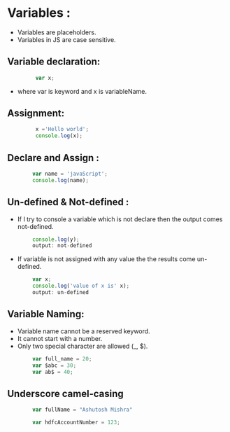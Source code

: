 # Variables :
* Variables are placeholders.
* Variables in JS are case sensitive.


## Variable declaration:
```js
         var x;
```
* where var is keyword and x is variableName.

## Assignment:
``` js
         x ='Hello world';
         console.log(x);
```

## Declare and Assign :
``` js 
        var name = 'javaScript';
        console.log(name);
```
## Un-defined & Not-defined :
* If I try to console a variable which is not declare then the output comes not-defined.
```js
        console.log(y);
        output: not-defined
```
* If variable is not assigned with any value the the results come un-defined.
```js
        var x;
        console.log('value of x is' x);
        output: un-defined
```
## Variable Naming:
* Variable name cannot be a reserved keyword.
* It cannot start with a number.
* Only two special character are allowed (_, $).
``` js
        var full_name = 20;
        var $abc = 30;
        var ab$ = 40;
```
## Underscore camel-casing
``` js
        var fullName = "Ashutosh Mishra"

        var hdfcAccountNumber = 123;
```
